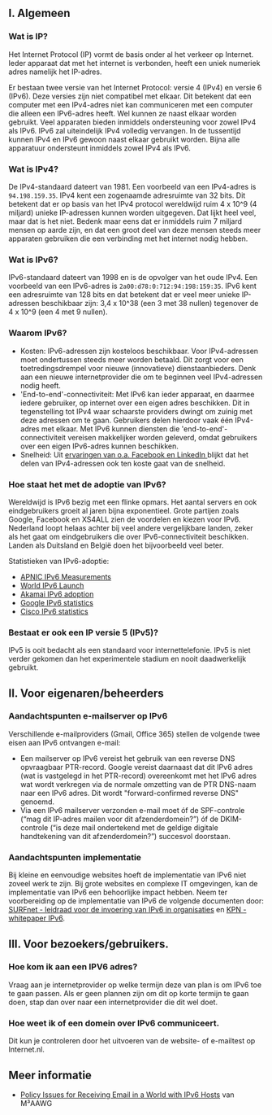 ## I. Algemeen

### Wat is IP?
Het Internet Protocol (IP) vormt de basis onder al het verkeer op Internet. Ieder apparaat dat met het internet is verbonden, heeft een uniek numeriek adres namelijk het IP-adres.

Er bestaan twee versie van het Internet Protocol: versie 4 (IPv4) en versie 6 (IPv6). Deze versies zijn niet compatibel met elkaar. Dit betekent dat een computer met een IPv4-adres niet kan communiceren met een computer die alleen een IPv6-adres heeft. Wel kunnen ze naast elkaar worden gebruikt. Veel apparaten bieden inmiddels ondersteuning voor zowel IPv4 als IPv6. IPv6 zal uiteindelijk IPv4 volledig vervangen. In de tussentijd kunnen IPv4 en IPv6 gewoon naast elkaar gebruikt worden. Bijna alle apparatuur ondersteunt inmiddels zowel IPv4 als IPv6.

### Wat is IPv4?
De IPv4-standaard dateert van 1981. Een voorbeeld van een IPv4-adres is `94.198.159.35`. IPv4 kent een zogenaamde adresruimte van 32 bits. Dit betekent dat er op basis van het IPv4 protocol wereldwijd ruim 4 x 10^9 (4 miljard) unieke IP-adressen kunnen worden uitgegeven. Dat lijkt heel veel, maar dat is het niet. Bedenk maar eens dat er inmiddels ruim 7 miljard mensen op aarde zijn, en dat een groot deel van deze mensen steeds meer apparaten gebruiken die een verbinding met het internet nodig hebben.

### Wat is IPv6?
IPv6-standaard dateert van 1998 en is de opvolger van het oude IPv4. Een voorbeeld van een IPv6-adres is `2a00:d78:0:712:94:198:159:35`. IPv6 kent een adresruimte van 128 bits en dat betekent dat er veel meer unieke IP-adressen beschikbaar zijn: 3,4 x 10^38 (een 3 met 38 nullen) tegenover de 4 x 10^9 (een 4 met 9 nullen).

### Waarom IPv6?

* Kosten: IPv6-adressen zijn kosteloos beschikbaar. Voor IPv4-adressen moet ondertussen steeds meer worden betaald. Dit zorgt voor een toetredingsdrempel voor nieuwe (innovatieve) dienstaanbieders. Denk aan een nieuwe internetprovider die om te beginnen veel IPv4-adressen nodig heeft.
* 'End-to-end'-connectiviteit: Met IPv6 kan ieder apparaat, en daarmee iedere gebruiker, op internet over een eigen adres beschikken. Dit in tegenstelling tot IPv4 waar schaarste providers dwingt om zuinig met deze adressen om te gaan. Gebruikers delen hierdoor vaak één IPv4-adres met elkaar. Met IPv6 kunnen diensten die 'end-to-end'-connectiviteit vereisen makkelijker worden geleverd, omdat gebruikers over een eigen IPv6-adres kunnen beschikken.
* Snelheid: Uit [ervaringen van o.a. Facebook en LinkedIn ](https://blog.apnic.net/2016/08/15/optimized-content-providers-connect-faster-ipv6/) blijkt dat het delen van IPv4-adressen ook ten koste gaat van de snelheid.

### Hoe staat het met de adoptie van IPv6?
Wereldwijd is IPv6 bezig met een flinke opmars. Het aantal servers en ook eindgebruikers groeit al jaren bijna exponentieel. Grote partijen zoals Google, Facebook en XS4ALL zien de voordelen en kiezen voor IPv6. Nederland loopt helaas achter bij veel andere vergelijkbare landen, zeker als het gaat om eindgebruikers die over IPv6-connectiviteit beschikken. Landen als Duitsland en België doen het bijvoorbeeld veel beter.

Statistieken van IPv6-adoptie:
* [APNIC IPv6 Measurements](https://stats.labs.apnic.net/ipv6/)
* [World IPv6 Launch](http://www.worldipv6launch.org/measurements/)
* [Akamai IPv6 adoption](https://www.akamai.com/us/en/about/our-thinking/state-of-the-internet-report/state-of-the-internet-ipv6-adoption-visualization.jsp)
* [Google IPv6 statistics](https://www.google.com/intl/en/ipv6/statistics.html)
* [Cisco IPv6 statistics](http://6lab.cisco.com/stats/)


### Bestaat er ook een IP versie 5 (IPv5)?
IPv5 is ooit bedacht als een standaard voor internettelefonie. IPv5 is niet verder gekomen dan het experimentele stadium en nooit daadwerkelijk gebruikt.


## II. Voor eigenaren/beheerders
### Aandachtspunten e-mailserver op IPv6
Verschillende e-mailproviders (Gmail, Office 365) stellen de volgende twee eisen aan IPv6 ontvangen e-mail:
* Een mailserver op IPv6 vereist het gebruik van een reverse DNS opvraagbaar PTR-record. Google vereist daarnaast dat dit IPv6 adres (wat is vastgelegd in het PTR-record) overeenkomt met het IPv6 adres wat wordt verkregen via de normale omzetting van de PTR DNS-naam naar een IPv6 adres. Dit wordt "forward-confirmed reverse DNS" genoemd.
* Via een IPv6 mailserver verzonden e-mail moet óf de SPF-controle (“mag dit IP-adres mailen voor dit afzenderdomein?”) óf de DKIM-controle (“is deze mail ondertekend met de geldige digitale handtekening van dit afzenderdomein?”) succesvol doorstaan.

### Aandachtspunten implementatie
Bij kleine en eenvoudige websites hoeft de implementatie van IPv6 niet zoveel werk te zijn. Bij grote websites en complexe IT omgevingen, kan de implementatie van IPv6 een behoorlijke impact hebben. Neem ter voorbereiding op de implementatie van IPv6 de volgende documenten door: [SURFnet - leidraad voor de invoering van IPv6 in organisaties](https://www.surf.nl/binaries/content/assets/surf/nl/kennisbank/2011/rapport_201102_IPv6_Case_Study_Leidraad_voor_de_invoering_van_IPv6_in_organisaties-1.pdf) en [KPN - whitepaper IPv6](https://kpnlokaleoverheid.nl/wp-content/uploads/2009/03/Whitepaper-IPv6-versie-1-5-26-06-2013.pdf).

## III. Voor bezoekers/gebruikers.
### Hoe kom ik aan een IPV6 adres?
Vraag aan je internetprovider op welke termijn deze van plan is om IPv6 toe te gaan passen. Als er geen plannen zijn om dit op korte termijn te gaan doen, stap dan over naar een internetprovider die dit wel doet.

### Hoe weet ik of een domein over IPv6 communiceert.
Dit kun je controleren door het uitvoeren van de website- of e-mailtest op Internet.nl.

## Meer informatie
* [Policy Issues for Receiving Email in a World with IPv6 Hosts](https://www.m3aawg.org/sites/default/files/document/M3AAWG_Inbound_IPv6_Policy_Issues-2014-09.pdf) van M³AAWG
